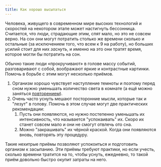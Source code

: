 ```yaml
---
title: Как хорошо высыпаться
---
```


Человека, живущего в современном мире высоких технологий и скоростей
на некотором этапе может настигнуть бессонница.  Считается, что люди,
страдающие этим, спят мало, но это не совсем верно.  На сон они могут
потратить столько же времени сколько и остальные (за исключением того,
что всем к 9 на работу), но больших усилий стоит для них *заснуть*, и
именно на это они тратят время, которое могли бы потратить на сон.

Обычно такие люди «прокручивают» в голове массу событий, разговаривают
с собой, воображают яркие и контрастные картинки.  Помочь в борьбе с
этим могут несколько приёмов.

1. Организм хорошо чувствует наступление темноты и поэтому перед сном
   нужно уменьшать количество света в комнате (а ещё можно заняться
   [повторением](https://konstantin-morenko.gitbooks.io/mnemonics/content/everyday-learning.html#daily-repeating)).
2. Очень часто уснуть мешают посторонние мысли, которые так и "лезут"
   в голову.  Помочь в этом случае могут две практических
   рекомендации:
   1. Пусть они появляются, но нужно постепенно уменьшать их
	  интенсивность, что называется "успокаивать" их.  Скоро их станет
      совсем мало и они не смогут отвлечь ото сна.
   2. Можно "закрашивать" их чёрной краской.  Когда они появляются
      вновь, повторять эту процедуру.

Такие нехитрые приёмы позволяют успокоиться и подготовить организм к
засыпанию.  Эти приёмы требуют практики, но если учесть, сколько
времени тратится на то, чтобы уснуть, ежедневно, то такой приём
довольно быстро окупит затраты на него.
